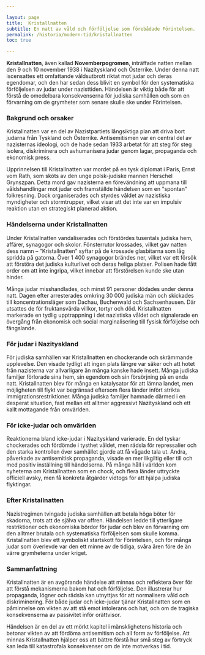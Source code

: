 ```yaml
---

layout: page
title:  Kristallnatten
subtitle: En natt av våld och förföljelse som förebådade Förintelsen.
permalink: /historia/modern-tid/kristallnatten
toc: true

---
```


**Kristallnatten**, även kallad **Novemberpogromen**, inträffade natten mellan den 9 och 10 november 1938 i Nazityskland och Österrike. Under denna natt iscensattes ett omfattande våldsutbrott riktat mot judar och deras egendomar, och den har sedan dess blivit en symbol för den systematiska förföljelsen av judar under nazisttiden. Händelsen är viktig både för att förstå de omedelbara konsekvenserna för judiska samhällen och som en förvarning om de grymheter som senare skulle ske under Förintelsen.

### Bakgrund och orsaker

Kristallnatten var en del av Nazistpartiets långsiktiga plan att driva bort judarna från Tyskland och Österrike. Antisemitismen var en central del av nazisternas ideologi, och de hade sedan 1933 arbetat för att steg för steg isolera, diskriminera och avhumanisera judar genom lagar, propaganda och ekonomisk press. 

Upprinnelsen till Kristallnatten var mordet på en tysk diplomat i Paris, Ernst vom Rath, som sköts av den unge polsk-judiske mannen Herschel Grynszpan. Detta mord gav nazisterna en förevändning att uppmana till våldshandlingar mot judar och framställde händelsen som en "spontan" folkresning. Dock organiserades och styrdes våldet av nazistiska myndigheter och stormtrupper, vilket visar att det inte var en impulsiv reaktion utan en strategiskt planerad aktion.

### Händelserna under Kristallnatten

Under Kristallnatten vandaliserades och förstördes tusentals judiska hem, affärer, synagogor och skolor. Fönsterrutor krossades, vilket gav natten dess namn – ”Kristallnatten” syftar på de krossade glasbitarna som låg spridda på gatorna. Över 1 400 synagogor brändes ner, vilket var ett försök att förstöra det judiska kulturlivet och deras heliga platser. Polisen hade fått order om att inte ingripa, vilket innebar att förstörelsen kunde ske utan hinder.

Många judar misshandlades, och minst 91 personer dödades under denna natt. Dagen efter arresterades omkring 30 000 judiska män och skickades till koncentrationsläger som Dachau, Buchenwald och Sachsenhausen. Där utsattes de för fruktansvärda villkor, tortyr och död. Kristallnatten markerade en tydlig upptrappning i det nazistiska våldet och signalerade en övergång från ekonomisk och social marginalisering till fysisk förföljelse och fängslande.

### För judar i Nazityskland

För judiska samhällen var Kristallnatten en chockerande och skrämmande upplevelse. Den visade tydligt att ingen plats längre var säker och att hotet från nazisterna var allvarligare än många kanske hade insett. Många judiska familjer förlorade sina hem, sin egendom och sin försörjning på en enda natt. Kristallnatten blev för många en katalysator för att lämna landet, men möjligheten till flykt var begränsad eftersom flera länder infört strikta immigrationsrestriktioner. Många judiska familjer hamnade därmed i en desperat situation, fast mellan ett alltmer aggressivt Nazityskland och ett kallt mottagande från omvärlden.

### För icke-judar och omvärlden

Reaktionerna bland icke-judar i Nazityskland varierade. En del tyskar chockerades och fördömde i tysthet våldet, men rädsla för repressalier och den starka kontrollen över samhället gjorde att få vågade tala ut. Andra, påverkade av antisemitisk propaganda, visade en mer likgiltig eller till och med positiv inställning till händelserna. På många håll i världen kom nyheterna om Kristallnatten som en chock, och flera länder uttryckte officiell avsky, men få konkreta åtgärder vidtogs för att hjälpa judiska flyktingar.

### Efter Kristallnatten

Nazistregimen tvingade judiska samhällen att betala höga böter för skadorna, trots att de själva var offren. Händelsen ledde till ytterligare restriktioner och ekonomiska bördor för judar och blev en förvarning om den alltmer brutala och systematiska förföljelsen som skulle komma. Kristallnatten blev ett symboliskt startskott för Förintelsen, och för många judar som överlevde var den ett minne av de tidiga, svåra åren före de än värre grymheterna under kriget.

### Sammanfattning

Kristallnatten är en avgörande händelse att minnas och reflektera över för att förstå mekanismerna bakom hat och förföljelse. Den illustrerar hur propaganda, lögner och rädsla kan utnyttjas för att normalisera våld och diskriminering. För både judar och icke-judar tjänar Kristallnatten som en påminnelse om vikten av att stå emot intolerans och hat, och om de tragiska konsekvenserna av passivitet inför orättvisor.

Händelsen är en del av ett mörkt kapitel i mänsklighetens historia och betonar vikten av att fördöma antisemitism och all form av förföljelse. Att minnas Kristallnatten hjälper oss att bättre förstå hur små steg av förtryck kan leda till katastrofala konsekvenser om de inte motverkas i tid.